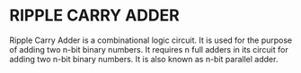 
# RIPPLE CARRY ADDER
Ripple Carry Adder is a combinational logic circuit.
It is used for the purpose of adding two n-bit binary numbers.
It requires n full adders in its circuit for adding two n-bit binary numbers.
It is also known as n-bit parallel adder.
 